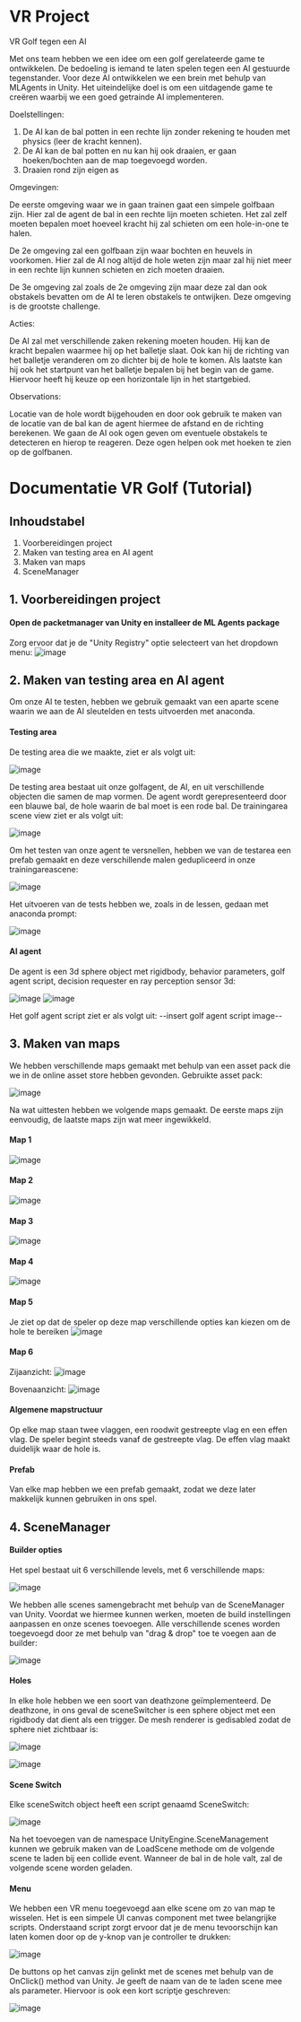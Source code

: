 # VR Project

VR Golf tegen een AI

Met ons team hebben we een idee om een golf gerelateerde game te ontwikkelen. De bedoeling is iemand te laten spelen tegen een AI gestuurde tegenstander. Voor deze AI ontwikkelen we een brein met behulp van MLAgents in Unity. Het uiteindelijke doel is om een uitdagende game te creëren waarbij we een goed getrainde AI implementeren.

Doelstellingen:

1. De AI kan de bal potten in een rechte lijn zonder rekening te houden met physics (leer de kracht kennen).
2. De AI kan de bal potten en nu kan hij ook draaien, er gaan hoeken/bochten aan de map toegevoegd worden.
3. Draaien rond zijn eigen as

Omgevingen:

De eerste omgeving waar we in gaan trainen gaat een simpele golfbaan zijn. Hier zal de agent de bal in een rechte lijn moeten schieten. 
Het zal zelf moeten bepalen moet hoeveel kracht hij zal schieten om een hole-in-one te halen.

De 2e omgeving zal een golfbaan zijn waar bochten en heuvels in voorkomen. Hier zal de AI nog altijd de hole weten zijn maar zal hij niet meer in een rechte lijn kunnen schieten en zich moeten draaien.

De 3e omgeving zal zoals de 2e omgeving zijn maar deze zal dan ook obstakels bevatten om de AI te leren obstakels te ontwijken. Deze omgeving is de grootste challenge. 

Acties:

De AI zal met verschillende zaken rekening moeten houden. Hij kan de kracht bepalen waarmee hij op het balletje slaat. Ook kan hij de richting van het balletje veranderen om zo dichter bij de hole te komen. Als laatste kan hij ook het startpunt van het balletje bepalen bij het begin van de game. Hiervoor heeft hij keuze op een horizontale lijn in het startgebied. 

Observations:

Locatie van de hole wordt bijgehouden en door ook gebruik te maken van de locatie van de bal kan de agent hiermee de afstand en de richting berekenen.
We gaan de AI ook ogen geven om eventuele obstakels te detecteren en hierop te reageren. 
Deze ogen helpen ook met hoeken te zien op de golfbanen.

# Documentatie VR Golf (Tutorial)

## Inhoudstabel
1. Voorbereidingen project
2. Maken van testing area en AI agent
3. Maken van maps
4. SceneManager

## 1. Voorbereidingen project

#### Open de packetmanager van Unity en installeer de ML Agents package
Zorg ervoor dat je de "Unity Registry" optie selecteert van het dropdown menu:
![image](https://user-images.githubusercontent.com/72873870/172708445-878e339b-fd48-4f80-af1f-15e682f48f28.png)

## 2. Maken van testing area en AI agent

Om onze AI te testen, hebben we gebruik gemaakt van een aparte scene waarin we aan de AI sleutelden en tests uitvoerden met anaconda. 

#### Testing area
De testing area die we maakte, ziet er als volgt uit:

![image](https://user-images.githubusercontent.com/72873870/172709195-07b969ca-0f5d-426c-aa56-b6051beed3f5.png)

De testing area bestaat uit onze golfagent, de AI, en uit verschillende objecten die samen de map vormen. De agent wordt gerepresenteerd door een blauwe bal, de hole waarin de bal moet is een rode bal. De trainingarea scene view ziet er als volgt uit: 

![image](https://user-images.githubusercontent.com/72873870/172709608-825e0a9e-6b85-4c40-9ef9-110309921c42.png)

Om het testen van onze agent te versnellen, hebben we van de testarea een prefab gemaakt en deze verschillende malen gedupliceerd in onze trainingareascene: 

![image](https://user-images.githubusercontent.com/72873870/172709806-9d42e2b6-4411-44c3-ad3d-ad00371834d0.png)

Het uitvoeren van de tests hebben we, zoals in de lessen, gedaan met anaconda prompt: 

![image](https://user-images.githubusercontent.com/72873870/172710623-2c14c745-f9bf-42ec-8bc7-0671b6a2bc74.png)


#### AI agent

De agent is een 3d sphere object met rigidbody, behavior parameters, golf agent script, decision requester en ray perception sensor 3d:

![image](https://user-images.githubusercontent.com/72873870/172711046-5abcca95-21b8-4815-8b82-4ab44d00e7fd.png)
![image](https://user-images.githubusercontent.com/72873870/172711098-6d183b31-66e2-44e5-a7c8-bf3fc6c93eb2.png)

Het golf agent script ziet er als volgt uit: 
--insert golf agent script image--

## 3. Maken van maps

We hebben verschillende maps gemaakt met behulp van een asset pack die we in de online asset store hebben gevonden. Gebruikte asset pack: 

![image](https://user-images.githubusercontent.com/72873870/172716986-3bb07049-c329-4c0c-a115-fa2cfb55cb7b.png)

Na wat uittesten hebben we volgende maps gemaakt. De eerste maps zijn eenvoudig, de laatste maps zijn wat meer ingewikkeld.
#### Map 1 

![image](https://user-images.githubusercontent.com/72873870/172717255-0534f8b0-abce-467f-a505-636cb0c4ebc4.png)

#### Map 2

![image](https://user-images.githubusercontent.com/72873870/172717490-31dbd856-f371-4a01-8dde-33c1f835410e.png)

#### Map 3

![image](https://user-images.githubusercontent.com/72873870/172717559-fd928c2b-92dd-4bfa-be61-c6df03f34726.png)


#### Map 4

![image](https://user-images.githubusercontent.com/72873870/172717664-3640daf9-d91c-4ff8-af01-1b106db001c4.png)


#### Map 5

Je ziet op dat de speler op deze map verschillende opties kan kiezen om de hole te bereiken
![image](https://user-images.githubusercontent.com/72873870/172717746-c3a15886-72e9-4f50-93d4-44fa7546aae2.png)


#### Map 6
Zijaanzicht: 
![image](https://user-images.githubusercontent.com/72873870/172717943-e33d5001-363d-4e0a-8c5e-e857bd4df839.png)

Bovenaanzicht: 
![image](https://user-images.githubusercontent.com/72873870/172717993-41159821-ef05-4126-ba22-799a4fee46f2.png)

#### Algemene mapstructuur
Op elke map staan twee vlaggen, een roodwit gestreepte vlag en een effen vlag. De speler begint steeds vanaf de gestreepte vlag. De effen vlag maakt duidelijk waar de hole is.
#### Prefab
Van elke map hebben we een prefab gemaakt, zodat we deze later makkelijk kunnen gebruiken in ons spel. 

## 4. SceneManager
#### Builder opties
Het spel bestaat uit 6 verschillende levels, met 6 verschillende maps:

![image](https://user-images.githubusercontent.com/72873870/172719086-28c3d953-0b27-46f1-91fc-4121013ea4d3.png)

We hebben alle scenes samengebracht met behulp van de SceneManager van Unity. Voordat we hiermee kunnen werken, moeten de build instellingen aanpassen en onze scenes toevoegen. Alle verschillende scenes worden toegevoegd door ze met behulp van "drag & drop" toe te voegen aan de builder:

![image](https://user-images.githubusercontent.com/72873870/172719349-005c08c9-27fe-4e5c-95ee-28199ed43996.png)

#### Holes
In elke hole hebben we een soort van deathzone geïmplementeerd. De deathzone, in ons geval de sceneSwitcher is een sphere object met een rigidbody dat dient als een trigger. De mesh renderer is gedisabled zodat de sphere niet zichtbaar is:

![image](https://user-images.githubusercontent.com/72873870/172719827-ed0293e8-0677-4657-8121-766c5f39f26e.png)

![image](https://user-images.githubusercontent.com/72873870/172719859-bb6cffb8-3bfc-4e76-92dd-9db62a347df5.png)

#### Scene Switch 
Elke sceneSwitch object heeft een script genaamd SceneSwitch:

![image](https://user-images.githubusercontent.com/72873870/172720006-deda156a-5984-48e9-bbd5-786cee73e46d.png)

Na het toevoegen van de namespace UnityEngine.SceneManagement kunnen we gebruik maken van de LoadScene methode om de volgende scene te laden bij een collide event. Wanneer de bal in de hole valt, zal de volgende scene worden geladen. 

#### Menu
We hebben een VR menu toegevoegd aan elke scene om zo van map te wisselen. Het is een simpele UI canvas component met twee belangrijke scripts. Onderstaand script zorgt ervoor dat je de menu tevoorschijn kan laten komen door op de y-knop van je controller te drukken: 

![image](https://user-images.githubusercontent.com/72873870/172815928-546830c6-ceea-4210-8acf-70bfbce7d495.png)

De buttons op het canvas zijn gelinkt met de scenes met behulp van de OnClick() method van Unity. Je geeft de naam van de te laden scene mee als parameter. Hiervoor is ook een kort scriptje geschreven:

![image](https://user-images.githubusercontent.com/72873870/172816228-00a4215a-c4f0-47e5-85af-40b1c15c0de9.png)



